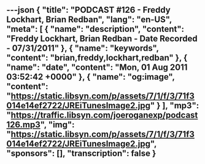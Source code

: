 ---json
{
  "title": "PODCAST #126 - Freddy Lockhart, Brian Redban",
  "lang": "en-US",
  "meta": [
    {
      "name": "description",
      "content": "Freddy Lockhart, Brian Redban - Date Recorded - 07/31/2011"
    },
    {
      "name": "keywords",
      "content": "brian,freddy,lockhart,redban"
    },
    {
      "name": "date",
      "content": "Mon, 01 Aug 2011 03:52:42 +0000"
    },
    {
      "name": "og:image",
      "content": "https://static.libsyn.com/p/assets/7/1/f/3/71f3014e14ef2722/JREiTunesImage2.jpg"
    }
  ],
  "mp3": "https://traffic.libsyn.com/joeroganexp/podcast126.mp3",
  "img": "https://static.libsyn.com/p/assets/7/1/f/3/71f3014e14ef2722/JREiTunesImage2.jpg",
  "sponsors": [],
  "transcription": false
}
---
<episode-header />

<timemark seconds="0" />

<transcribe-call-to-action />

<episode-footer />